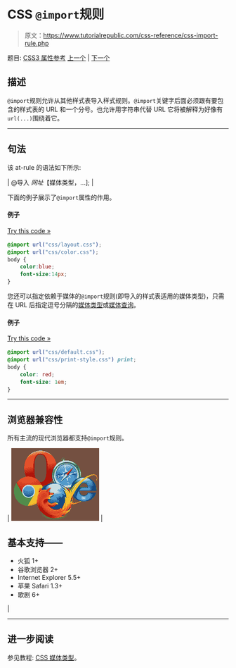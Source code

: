 # CSS `@import`规则

> 原文：<https://www.tutorialrepublic.com/css-reference/css-import-rule.php>

题目: [CSS3 属性参考](css3-properties.php) [上一个](css-font-face-rule.php) | [下一个](css3-keyframes-rule.php)

## 描述

`@import`规则允许从其他样式表导入样式规则。`@import`关键字后面必须跟有要包含的样式表的 URL 和一个分号。也允许用字符串代替 URL 它将被解释为好像有`url(...)`围绕着它。

* * *

## 句法

该 at-rule 的语法如下所示:

| @导入 *网址*【媒体类型，...]; |

下面的例子展示了`@import`属性的作用。

#### 例子

[Try this code »](../codelab.php?topic=css&file=import-rule-01 "Try this code using online Editor")

```css
@import url("css/layout.css");
@import url("css/color.css");
body {
    color:blue;
    font-size:14px;
}
```

您还可以指定依赖于媒体的`@import`规则(即导入的样式表适用的媒体类型)，只需在 URL 后指定逗号分隔的[媒体类型](../css-tutorial/css-media-types.php)或[媒体查询](../css-tutorial/css-media-types.php#media-query)。

#### 例子

[Try this code »](../codelab.php?topic=css&file=import-rule-02 "Try this code using online Editor")

```css
@import url("css/default.css");
@import url("css/print-style.css") print;
body {
    color: red;
    font-size: 1em;
}
```

* * *

## 浏览器兼容性

所有主流的现代浏览器都支持`@import`规则。

| ![Browsers Icon](img/e9331123c77668c1832e541c2fca1002.png) | 

## 基本支持——

*   火狐 1+
*   谷歌浏览器 2+
*   Internet Explorer 5.5+
*   苹果 Safari 1.3+
*   歌剧 6+

 |

* * *

## 进一步阅读

参见教程: [CSS 媒体类型](../css-tutorial/css-media-types.php)。